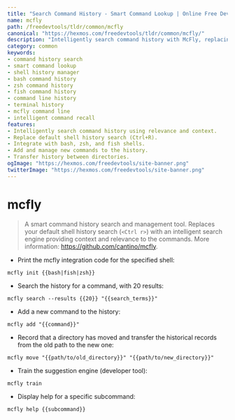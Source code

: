 ```yaml
---
title: "Search Command History - Smart Command Lookup | Online Free DevTools by Hexmos"
name: mcfly
path: /freedevtools/tldr/common/mcfly
canonical: "https://hexmos.com/freedevtools/tldr/common/mcfly/"
description: "Intelligently search command history with McFly, replacing Ctrl+R for smarter command lookup and recall across bash, zsh and fish shells. Free online tool, no registration required."
category: common
keywords:
- command history search
- smart command lookup
- shell history manager
- bash command history
- zsh command history
- fish command history
- command line history
- terminal history
- mcfly command line
- intelligent command recall
features:
- Intelligently search command history using relevance and context.
- Replace default shell history search (Ctrl+R).
- Integrate with bash, zsh, and fish shells.
- Add and manage new commands to the history.
- Transfer history between directories.
ogImage: "https://hexmos.com/freedevtools/site-banner.png"
twitterImage: "https://hexmos.com/freedevtools/site-banner.png"
---
```


# mcfly

> A smart command history search and management tool.
> Replaces your default shell history search (`<Ctrl r>`) with an intelligent search engine providing context and relevance to the commands.
> More information: <https://github.com/cantino/mcfly>.

- Print the mcfly integration code for the specified shell:

`mcfly init {{bash|fish|zsh}}`

- Search the history for a command, with 20 results:

`mcfly search --results {{20}} "{{search_terms}}"`

- Add a new command to the history:

`mcfly add "{{command}}"`

- Record that a directory has moved and transfer the historical records from the old path to the new one:

`mcfly move "{{path/to/old_directory}}" "{{path/to/new_directory}}"`

- Train the suggestion engine (developer tool):

`mcfly train`

- Display help for a specific subcommand:

`mcfly help {{subcommand}}`
